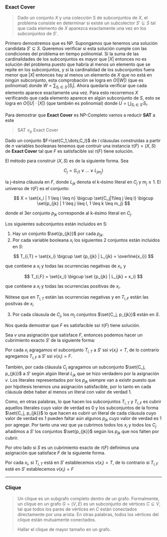### Exact Cover
>Dado un conjunto $X$ y una colección S de subconjuntos de $X$, el problema consiste en determinar si existe un subcolector $S' \subseteq S$ tal que cada elemento de $X$ aparezca exactamente una vez en los subconjuntos de $S'$.

Primero demostremos que es NP. Supongamos que tenemos una solución candidata $S' \subseteq S$. Queremos verificar si esta solución cumple con las condiciones del problema en tiempo polinomial. Si la suma de las cardinalidades de los subconjuntos es mayor que $|X|$ entonces no es solución del problema puesto que habría al menos un elemento que se repite en los subconjuntos, y si la cardinalidad de los subconjuntos fuera menor que $|X|$ entonces hay al menos un elemento de $X$ que no está en ningún subconjunto, esta comprobación se logra en $O(|W|)$ (que es polinomial) donde $W = \sum_{S_i \in S'} |S_i|$. Ahora quedaría verificar que cada elemento aparece exactamente una vez. Para esto recorremos $X$ verificando que cada elemento aparece en algún subconjunto de $S$, esto se logra en $O(|U| \cdot |X|)$ (que también es polinomial) donde $U = \bigcup_{S_i \in S'} S_i$.

Para demostrar que **Exact Cover** es NP-Completo vamos a reducir **SAT** a este
> SAT $\leq_p$ Exact Cover

Dado un conjunto $F=\set{C_1,\dots,C_l}$ de $l$ cláusulas construidas a partir de $n$ variables booleanas tenemos que contruir una instancia $\tau(F)=(X,S)$ de **Exact Cover** tal que $F$ es satisfacible ssi $\tau(F)$ tiene solución.

El método para construir $(X,S)$ es de la siguiente forma. Sea

$$
C_j=(L_{j1} \lor \dots \lor L_{jm_j})
$$

la j-ésima cláusula en $F$, donde $L_{jk}$ denota  el k-ésimo literal en $C_j$ y $m_j \geq 1$. El universo de $\tau(F)$ es el conjunto:

$$
X = \set{x_i | 1 \leq i \leq n} \bigcup \set{C_j|1\leq j \leq l} \bigcup \set{p_{jk} | 1 \leq j \leq l, 1 \leq k \leq m_j}
$$

donde el 3er conjunto $p_{jk}$ corresponde al k-ésimo literal en $C_j$.

Los siguientes subconjuntos están incluidos en S:

1. Hay un conjunto $\set{p_{jk}}$ por cada $p_{jk}$.
2. Por cada variable booleana $x_i$ los siguientes 2 conjuntos están incluidos en $S$:

$$
T_{i,T} = \set{x_i} \bigcup \set {p_{jk} | L_{jk} =  \overline{x_i}} 
$$

que contiene a $x_i$ y todas las ocurrencias negativas de $x_i$, y

$$
T_{i,F} = \set{x_i} \bigcup \set {p_{jk} | L_{jk} =  x_i} 
$$

que contiene a $x_i$ y todas las ocurrencias positivas de $x_i$.

Nótese que en $T_{i,T}$ están las ocurrencias negativas y en $T_{i,F}$ están las positvas de $x_i$


3. Por cada cláusula de $C_j$, los $m_j$ conjuntos  $\set{C_j, p_{jk}}$ están en $S$.

Nos queda demostrar que $F$ es satisfacible ssi $\tau(F)$ tiene solución.

Sea $v$ una asignación que satisface $F$, entonces podemos hacer un cubrimiento exacto $S'$ de la siguiente forma:

Por cada $x_i$ agragamos el subconjunto $T_{i,T}$ a $S'$ ssi $v(x_i) = T$, de lo contrario agregamos $T_{i,F}$ a $S'$ ssi $v(x_i) = F$.

También, por cada cláusula $C_j$ agragamos un subconjunto $\set{C_j, p_{jk}}$ a $S'$ según algún literal $L_{jk}$ que se hizo verdadero por la asignación $v$. Los literales representados por los $p_{jk}$ siempre van a existir puesto que por hipótesis tenemos una asignación satisfacible, por lo tanto en cada cláusula debe haber al menos un literal con valor de verdad 1.

Como, en otras palabras, lo que hacen los subconjuntos $T_{i,T}$ y $T_{i,F}$ es cubrir aquellos literales cuyo valor de verdad es 0 y los subconjuntos de la forma $\set{C_j, p_{jk}}$ lo que hacen es cubrir un literal de cada cláusula cuyo valor de verdad es 1 pueden faltar aún algunos $p_{jk}$ cuyo valor de verdad es 1 por agregar. Por tanto una vez que ya cubrimos todos los $x_i$ y todos los $C_j$ añadimos a $S'$ los conjuntos $\set{p_{jk}}$ según los $p_{jk}$ que nos falten por cubrir.

Por otro lado si $S$ es un cubrimiento exacto de $\tau(F)$ definimos una asignación que satisface $F$ de la siguiente forma.

Por cada $x_i$, si $T_{i,T}$ está en $S'$ establecemos $v(x_i) = T$, de lo contrario si $T_{i,F}$ esté en $S'$ establecemos $v(x_i) = F$



---

### Clique

>Un clique es un subgrafo completo dentro de un grafo. Formalmente, un clique en un grafo $G=(V,E)$ es un subconjunto de vértices $C \subseteq V$, tal que todos los pares de vértices en $C$ están conectados directamente por una arista. En otras palabras, todos los vértices del clique están mutuamente conectados.
>
>Hallar el clique de mayor tamaño en un grafo.









